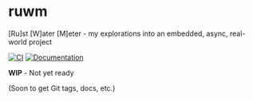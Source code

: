 # ruwm
[Ru]st [W]ater [M]eter - my explorations into an embedded, async, real-world project

[![CI](https://github.com/ivmarkov/ruwm/actions/workflows/ci.yml/badge.svg)](https://github.com/ivmarkov/ruwm/actions/workflows/ci.yml)
[![Documentation](https://img.shields.io/badge/docs-esp--rs-brightgreen)](https://ivmarkov.github.io/ruwm/ruwm/index.html)

**WIP** - Not yet ready

(Soon to get Git tags, docs, etc.)
